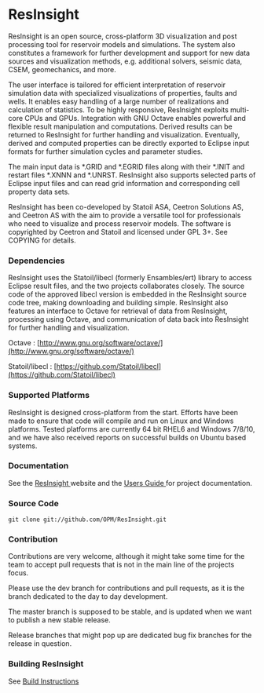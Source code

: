 # ResInsight

ResInsight is an open source, cross-platform 3D visualization and post processing tool for reservoir models and simulations. The system also constitutes a framework for further development and support for new data sources and visualization methods, e.g. additional solvers, seismic data, CSEM, geomechanics, and more. 

The user interface is tailored for efficient interpretation of reservoir simulation data with specialized visualizations of properties, faults and wells. It enables easy handling of a large number of realizations and calculation of statistics. To be highly responsive, ResInsight exploits multi-core CPUs and GPUs. Integration with GNU Octave enables powerful and flexible result manipulation and computations. Derived results can be returned to ResInsight for further handling and visualization. Eventually, derived and computed properties can be directly exported to Eclipse input formats for further simulation cycles and parameter studies.

The main input data is *.GRID and *.EGRID files along with their *.INIT and restart files *.XNNN and *.UNRST. ResInsight also supports selected parts of Eclipse input files and can read grid information and corresponding cell property data sets.

ResInsight has been co-developed by Statoil ASA, Ceetron Solutions AS, and Ceetron AS with the aim to provide a versatile tool for professionals who need to visualize and process reservoir models. The software is copyrighted by Ceetron and Statoil and licensed under GPL 3+. See COPYING for details.

### Dependencies
ResInsight uses the Statoil/libecl (formerly Ensambles/ert) library to access Eclipse result files, and the two projects collaborates closely. The source code of the approved libecl version is embedded in the ResInsight source code tree, making downloading and building simple.
ResInsight also features an interface to Octave for retrieval of data from ResInsight, processing using Octave, and communication of data back into ResInsight for further handling and visualization.

Octave : [http://www.gnu.org/software/octave/](http://www.gnu.org/software/octave/)

Statoil/libecl : [https://github.com/Statoil/libecl](https://github.com/Statoil/libecl)

### Supported Platforms
ResInsight is designed cross-platform from the start. Efforts have been made to ensure that code will compile and run on Linux and Windows platforms. Tested platforms are currently 64 bit RHEL6 and Windows 7/8/10, and we have also received reports on successful builds on Ubuntu based systems.  

### Documentation

See the [ ResInsight ](http://resinsight.org/) website and the [ Users Guide ](http://resinsight.org/docs/home/) for project documentation.

### Source Code

    git clone git://github.com/OPM/ResInsight.git

### Contribution
Contributions are very welcome, although it might take some time for the team to accept pull requests that is not in the main line of the projects focus. 

Please use the dev branch for contributions and pull requests, as it is the branch dedicated to the day to day development. 

The master branch is supposed to be stable, and is updated when we want to publish a new stable release.

Release branches that might pop up are dedicated bug fix branches for the release in question.

### Building ResInsight

See [ Build Instructions ](http://resinsight.org/docs/buildinstructions/)
